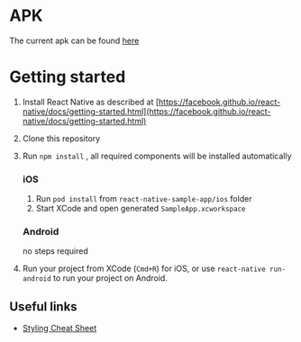 # APK

The current apk can be found [here](android/app/build/outputs/apk/release/app-release.apk)

# Getting started

1. Install React Native as described at [https://facebook.github.io/react-native/docs/getting-started.html](https://facebook.github.io/react-native/docs/getting-started.html)
2. Clone this repository
3. Run `npm install` , all required components will be installed automatically

   ### iOS

   1. Run `pod install` from `react-native-sample-app/ios` folder
   2. Start XCode and open generated `SampleApp.xcworkspace`

   ### Android

   no steps required

4. Run your project from XCode (`Cmd+R`) for iOS, or use `react-native run-android` to run your project on Android.

## Useful links

- [Styling Cheat Sheet](https://github.com/vhpoet/react-native-styling-cheat-sheet)
